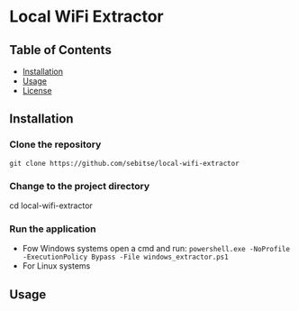 # Local WiFi Extractor

## Table of Contents

- [Installation](#installation)
- [Usage](#usage)
- [License](#license)


## Installation

### Clone the repository
```git clone https://github.com/sebitse/local-wifi-extractor```

### Change to the project directory
cd local-wifi-extractor

### Run the application

- Fow Windows systems open a cmd and run: 
```powershell.exe -NoProfile -ExecutionPolicy Bypass -File windows_extractor.ps1```
- For Linux systems


## Usage
